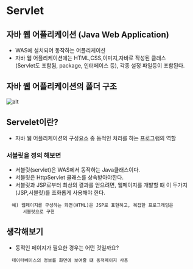 Servlet
=========

## 자바 웹 어플리케이션 (Java Web Application)

* WAS에 설치되어 동작하는 어플리케이션
* 자바 웹 어플리케이션에는 HTML,CSS,이미지,자바로 작성된 클래스  
  (Servlet도 포함됨, package, 인터페이스 등), 각종 설정 파일등이 포함된다.
  
## 자바 웹 어플리케이션의 폴더 구조

![alt](https://cphinf.pstatic.net/mooc/20180124_133/15167752967943AqfC_PNG/1_5_1_____.PNG?type=w760)

## Servelet이란?

* 자바 웹 어플리케이션의 구성요소 중 동적인 처리를 하는 프로그램의 역할

### 서블릿을 정의 해보면

* 서블릿(servlet)은 WAS에서 동작하는 Java클래스이다.
* 서블릿은 HttpServlet 클래스를 상속받아야한다.
* 서블릿과 JSP로부터 최상의 결과를 얻으려면, 웹페이지를 개발할 떄 이 두가지  
  (JSP,서블릿)를 조화롭게 사용해야 한다.

```
  예) 웹페이지를 구성하는 화면(HTML)은 JSP로 표현하고, 복잡한 프로그래밍은  
      서블릿으로 구현
```

## 생각해보기

* 동적인 페이지가 필요한 경우는 어떤 것일까요?

```
  데이터베이스의 정보를 화면에 보여줄 떄 동적페이지 사용
```